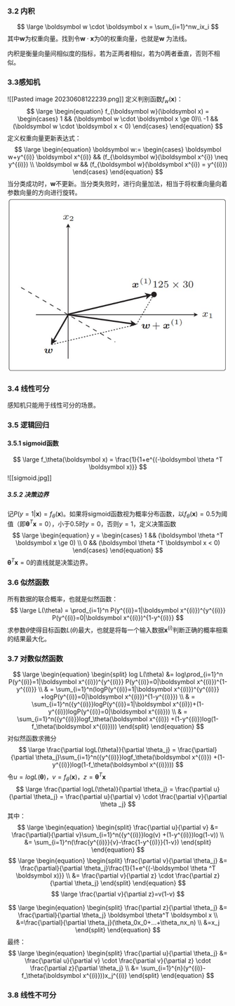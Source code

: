 ### 3.2 内积
$$
\large \boldsymbol w \cdot \boldsymbol x = \sum_{i=1}^nw_ix_i
$$
其中$\boldsymbol w$为权重向量。找到令$\boldsymbol w \cdot \boldsymbol x$为0的权重向量，也就是$\boldsymbol w$ 为法线。

内积是衡量向量间相似度的指标，若为正两者相似，若为0两者垂直，否则不相似。

### 3.3感知机
![[Pasted image 20230608122239.png]]
定义判别函数$f_w(\boldsymbol x)$：
$$
\large
\begin{equation}
f_{\boldsymbol w}(\boldsymbol x) = 
\begin{cases}
1 && (\boldsymbol w \cdot \boldsymbol x \ge 0)\\
-1 && (\boldsymbol w \cdot \boldsymbol x < 0)
\end{cases}
\end{equation}
$$
定义权重向量更新表达式：
$$
\large
\begin{equation} 
\boldsymbol w:=
\begin{cases}
\boldsymbol w+y^{(i)} \boldsymbol x^{(i)} && (f_{\boldsymbol w}(\boldsymbol 
x^{i}) \neq y^{(i)}) \\
\boldsymbol w && (f_{\boldsymbol w}(\boldsymbol x^{i}) = y^{(i)})
\end{cases} 
\end{equation} 
$$
当分类成功时，$\boldsymbol  w$不更新。当分类失败时，进行向量加法，相当于将权重向量向着参数向量的方向进行旋转。
![](../../2.jpg)
### 3.4 线性可分

感知机只能用于线性可分的场景。

### 3.5 逻辑回归

#### 3.5.1 sigmoid函数
$$
\large f_\theta(\boldsymbol x) = \frac{1}{1+e^{(-\boldsymbol \theta ^T \boldsymbol x)}}
$$
![[sigmoid.jpg]]
##### 3.5.2 决策边界

记$P(y=1| \boldsymbol x) = f_\theta (\boldsymbol x)$。如果将sigmoid函数视为概率分布函数，以$f_\theta (\boldsymbol x)=0.5$为阈值（即$\boldsymbol \theta ^T \boldsymbol x=0$），小于0.5时$y=0$，否则$y=1$，定义决策函数
$$
\large 
\begin{equation} 
y = 
\begin{cases} 
1 && (\boldsymbol \theta ^T \boldsymbol x \ge 0) \\
0 && (\boldsymbol \theta ^T \boldsymbol x < 0)
\end{cases} 
\end{equation} 
$$
$\boldsymbol \theta ^T \boldsymbol x = 0$的直线就是决策边界。

### 3.6 似然函数

所有数据的联合概率，也就是似然函数：
$$
\large
L(\theta) = \prod_{i=1}^n P(y^{(i)}=1|\boldsymbol x^{(i)})^{y^{(i)}} P(y^{(i)}=0|\boldsymbol x^{(i)})^{1-y^{(i)}}
$$
求参数$\theta$使得目标函数$L(\theta)$最大，也就是将每一个输入数据$\boldsymbol x^{(i)}$判断正确的概率相乘的结果最大化。

### 3.7 对数似然函数
$$
\large
\begin{equation}
\begin{split}
log L(\theta) &= log\prod_{i=1}^n P(y^{(i)}=1|\boldsymbol x^{(i)})^{y^{(i)}} P(y^{(i)}=0|\boldsymbol x^{(i)})^{1-y^{(i)}} \\
& = \sum_{i=1}^n(logP(y^{(i)}=1|\boldsymbol x^{(i)})^{y^{(i)}} +logP(y^{(i)}=0|\boldsymbol x^{(i)})^{1-y^{(i)}}) \\
& = \sum_{i=1}^n({y^{(i)}}logP(y^{(i)}=1|\boldsymbol x^{(i)})+(1-y^{(i)})logP(y^{(i)}=0|\boldsymbol x^{(i)})) \\
& = \sum_{i=1}^n({y^{(i)}}logf_\theta(\boldsymbol x^{(i)}) +(1-y^{(i)})log(1-f_\theta(\boldsymbol x^{(i)})))
\end{split}
\end{equation} 
$$
对似然函数求微分
$$
\large 
\frac{\partial logL(\theta)}{\partial \theta_j} = \frac{\partial}{\partial \theta_j}\sum_{i=1}^n({y^{(i)}}logf_\theta(\boldsymbol x^{(i)}) +(1-y^{(i)})log(1-f_\theta(\boldsymbol x^{(i)})))
$$
令$u = logL(\boldsymbol \theta)，v = f_\theta(\boldsymbol x)$，$z=\boldsymbol \theta^T \boldsymbol x$
$$
\large
\frac{\partial logL(\theta)}{\partial \theta_j} = \frac{\partial u}{\partial \theta_j} = \frac{\partial u}{\partial v} \cdot \frac{\partial v}{\partial \theta _j}
$$
其中：
$$
\large 
\begin{equation}
\begin{split} 
\frac{\partial u}{\partial v} &= \frac{\partial}{\partial v}\sum_{i=1}^n({y^{(i)}}log(v) +(1-y^{(i)})log(1-v)) \\
&= \sum_{i=1}^n(\frac{y^{(i)}}{v}-\frac{1-y^{(i)}}{1-v})
\end{split} 
\end{equation} 
$$
$$
\large 
\begin{equation} 
\begin{split} 
\frac{\partial v}{\partial \theta_j} &= \frac{\partial}{\partial \theta_j}\frac{1}{1+e^{(-\boldsymbol \theta ^T \boldsymbol x)}} \\
&= \frac{\partial v}{\partial z} \cdot \frac{\partial z}{\partial \theta_j}
\end{split} 
\end{equation} 
$$
$$
\large
\frac{\partial v}{\partial z}=v(1-v)
$$

$$
\large 
\begin{equation} 
\begin{split} 
\frac{\partial z}{\partial \theta_j} &= \frac{\partial}{\partial \theta_j} \boldsymbol \theta^T \boldsymbol x \\
&=\frac{\partial}{\partial \theta_j}(\theta_0x_0+...+\theta_nx_n) \\
&=x_j
\end{split} 
\end{equation} 
$$
最终：
$$
\large
\begin{equation} 
\begin{split} 
\frac{\partial u}{\partial \theta_j} &= \frac{\partial u}{\partial v} \cdot \frac{\partial v}{\partial z} \cdot \frac{\partial z}{\partial \theta_j} \\
&= \sum_{i=1}^{n}(y^{(i)}-f_\theta(\boldsymbol x^{(i)}))x_j^{(i)}
\end{split} 
\end{equation} 
$$

### 3.8 线性不可分


